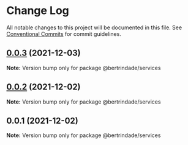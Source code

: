 # Change Log

All notable changes to this project will be documented in this file.
See [Conventional Commits](https://conventionalcommits.org) for commit guidelines.

## [0.0.3](https://github.com/berTrindade/lerna/compare/@bertrindade/services@0.0.2...@bertrindade/services@0.0.3) (2021-12-03)

**Note:** Version bump only for package @bertrindade/services





## [0.0.2](https://github.com/berTrindade/lerna/compare/@bertrindade/services@0.0.1...@bertrindade/services@0.0.2) (2021-12-02)

**Note:** Version bump only for package @bertrindade/services





## 0.0.1 (2021-12-02)

**Note:** Version bump only for package @bertrindade/services
